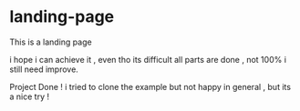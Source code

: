 # landing-page
This is a landing page 

i hope i can achieve it , even tho its difficult
all parts are done , not 100% i still need improve. 

Project Done ! i tried to clone the example but not happy in general , but its a nice try !

